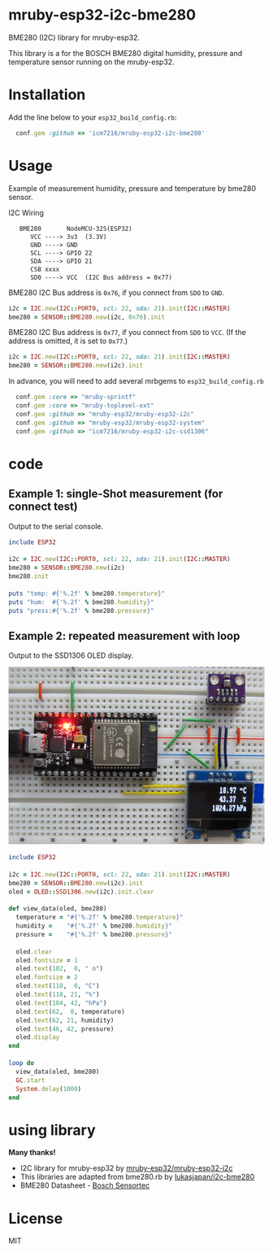 # mruby-esp32-i2c-bme280

BME280 (I2C) library for mruby-esp32.

This library is a for the BOSCH BME280 digital humidity, pressure and temperature sensor running on the mruby-esp32.

# Installation

Add the line below to your `esp32_build_config.rb`:

```ruby
  conf.gem :github => 'icm7216/mruby-esp32-i2c-bme280'
```

# Usage

Example of measurement humidity, pressure and temperature by bme280 sensor.

I2C Wiring
```
   BME280       NodeMCU-32S(ESP32)
      VCC ----> 3v3  (3.3V)
      GND ----> GND
      SCL ----> GPIO 22
      SDA ----> GPIO 21
      CSB xxxx
      SD0 ----> VCC  (I2C Bus address = 0x77)
```

BME280 I2C Bus address is `0x76`, if you connect from `SDO` to `GND`.
```ruby
i2c = I2C.new(I2C::PORT0, scl: 22, sda: 21).init(I2C::MASTER)
bme280 = SENSOR::BME280.new(i2c, 0x76).init
```

BME280 I2C Bus address is `0x77`, if you connect from `SDO` to `VCC`. (If the address is omitted, it is set to `0x77`.)
```ruby
i2c = I2C.new(I2C::PORT0, scl: 22, sda: 21).init(I2C::MASTER)
bme280 = SENSOR::BME280.new(i2c).init
```

In advance, you will need to add several mrbgems to `esp32_build_config.rb`
```ruby
  conf.gem :core => "mruby-sprintf"
  conf.gem :core => "mruby-toplevel-ext"
  conf.gem :github => "mruby-esp32/mruby-esp32-i2c"
  conf.gem :github => "mruby-esp32/mruby-esp32-system"
  conf.gem :github => "icm7216/mruby-esp32-i2c-ssd1306"
```

# code

## Example 1: single-Shot measurement (for connect test)

Output to the serial console.
```ruby
include ESP32

i2c = I2C.new(I2C::PORT0, scl: 22, sda: 21).init(I2C::MASTER)
bme280 = SENSOR::BME280.new(i2c)
bme280.init

puts "temp: #{'%.2f' % bme280.temperature}"
puts "hum:  #{'%.2f' % bme280.humidity}"
puts "press:#{'%.2f' % bme280.pressure}"
```

## Example 2: repeated measurement with loop

Output to the SSD1306 OLED display.

![png](ESP32-BME280_sample.png)

```ruby
include ESP32

i2c = I2C.new(I2C::PORT0, scl: 22, sda: 21).init(I2C::MASTER)
bme280 = SENSOR::BME280.new(i2c).init
oled = OLED::SSD1306.new(i2c).init.clear

def view_data(oled, bme280)
  temperature = "#{'%.2f' % bme280.temperature}"
  humidity =    "#{'%.2f' % bme280.humidity}"
  pressure =    "#{'%.2f' % bme280.pressure}"

  oled.clear
  oled.fontsize = 1
  oled.text(102,  0, " o")
  oled.fontsize = 2
  oled.text(118,  0, "C")
  oled.text(118, 21, "%")
  oled.text(104, 42, "hPa")
  oled.text(62,  0, temperature)
  oled.text(62, 21, humidity)
  oled.text(46, 42, pressure)
  oled.display
end

loop do
  view_data(oled, bme280)
  GC.start  
  System.delay(1000) 
end
```

# using library

**Many thanks!**

*   I2C library for mruby-esp32 by [mruby-esp32/mruby-esp32-i2c](https://github.com/mruby-esp32/mruby-esp32-i2c)
*   This libraries are adapted from bme280.rb by [lukasjapan/i2c-bme280](https://github.com/lukasjapan/i2c-bme280)
*   BME280 Datasheet - [Bosch Sensortec](https://ae-bst.resource.bosch.com/media/_tech/media/datasheets/BST-BME280_DS001-12.pdf)

# License

MIT
